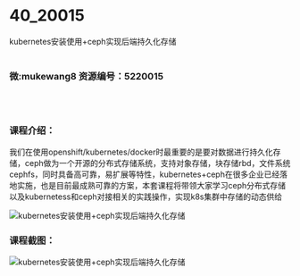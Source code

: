 # 40_20015
kubernetes安装使用+ceph实现后端持久化存储
<br/></br>
<h3>微:mukewang8 资源编号：5220015</h3>
<br/></br>
<h3>课程介绍：</h3>
<p>我们在使用openshift/kubernetes/docker时最重要的是要对数据进行持久化存储，<a title="查看与 ceph 相关的文章" target="_blank">ceph</a>做为一个开源的分布式存储系统，支持对象存储，块存储rbd，文件系统cephfs，同时具备高可靠，易扩展等特性，kubernetes+ceph在很多企业已经落地实施，也是目前最成熟可靠的方案，本套课程将带领大家学习ceph分布式存储以及kubernetess和ceph对接相关的实践操作，实现k8s集群中存储的动态供给</p>
<p><img src="https://www.ko996.com/wp-content/uploads/img/2021/06/1-3.png" alt="kubernetes安装使用+ceph实现后端持久化存储"></p>
<div class="info-desc">
<h3>课程截图：</h3>
<p><img src="https://www.ko996.com/wp-content/uploads/img/2021/06/2-1.png" alt="kubernetes安装使用+ceph实现后端持久化存储"></p>


			
</div>
